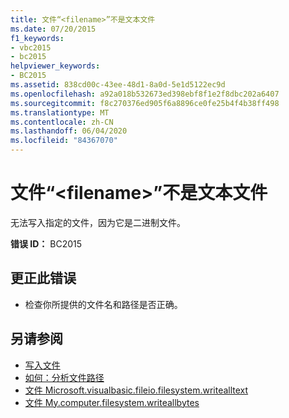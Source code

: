 ```yaml
---
title: 文件“<filename>”不是文本文件
ms.date: 07/20/2015
f1_keywords:
- vbc2015
- bc2015
helpviewer_keywords:
- BC2015
ms.assetid: 838cd00c-43ee-48d1-8a0d-5e1d5122ec9d
ms.openlocfilehash: a92a018b532673ed398ebf8f1e2f8dbc202a6407
ms.sourcegitcommit: f8c270376ed905f6a8896ce0fe25b4f4b38ff498
ms.translationtype: MT
ms.contentlocale: zh-CN
ms.lasthandoff: 06/04/2020
ms.locfileid: "84367070"
---
```

# <a name="the-file-filename-is-not-a-text-file"></a>文件“\<filename>”不是文本文件
无法写入指定的文件，因为它是二进制文件。  
  
 **错误 ID：** BC2015  
  
## <a name="to-correct-this-error"></a>更正此错误  
  
- 检查你所提供的文件名和路径是否正确。  
  
## <a name="see-also"></a>另请参阅

- [写入文件](../developing-apps/programming/drives-directories-files/writing-to-files.md)
- [如何：分析文件路径](../developing-apps/programming/drives-directories-files/how-to-parse-file-paths.md)
- [文件 Microsoft.visualbasic.fileio.filesystem.writealltext](xref:Microsoft.VisualBasic.FileIO.FileSystem.WriteAllText%2A)
- [文件 My.computer.filesystem.writeallbytes](xref:Microsoft.VisualBasic.MyServices.FileSystemProxy.WriteAllBytes%2A)
